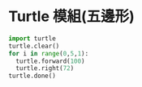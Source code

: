 # Turtle 模組(五邊形)
```py
import turtle
turtle.clear()
for i in range(0,5,1):
  turtle.forward(100)
  turtle.right(72)
turtle.done()
```
